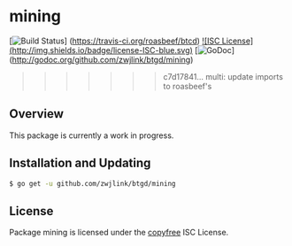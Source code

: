 mining
======

[![Build Status](http://img.shields.io/travis/roasbeef/btcd.svg)]
(https://travis-ci.org/roasbeef/btcd) [![ISC License]
(http://img.shields.io/badge/license-ISC-blue.svg)](http://copyfree.org)
[![GoDoc](https://img.shields.io/badge/godoc-reference-blue.svg)]
(http://godoc.org/github.com/zwjlink/btgd/mining)
>>>>>>> c7d17841... multi: update imports to roasbeef's

## Overview

This package is currently a work in progress.

## Installation and Updating

```bash
$ go get -u github.com/zwjlink/btgd/mining
```

## License

Package mining is licensed under the [copyfree](http://copyfree.org) ISC
License.
